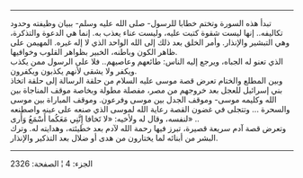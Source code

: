 ------------------------------------------------------------------------

تبدأ هذه السورة وتختم خطابا للرسول- صلى الله عليه وسلم- ببيان وظيفته
وحدود تكاليفه.. إنها ليست شقوة كتبت عليه، وليست عناء يعذب به. إنما هي
الدعوة والتذكرة، وهي التبشير والإنذار. وأمر الخلق بعد ذلك إلى الله
الواحد الذي لا إله غيره. المهيمن على ظاهر الكون وباطنه، الخبير بظواهر
القلوب وخوافيها.  
الذي تعنو له الجباه، ويرجع إليه الناس: طائعهم وعاصيهم.. فلا على الرسول
ممن يكذب ويكفر ولا يشقى لأنهم يكذبون ويكفرون.  
وبين المطلع والختام تعرض قصة موسى عليه السلام من حلقة الرسالة إلى حلقة
اتخاذ بني إسرائيل للعجل بعد خروجهم من مصر، مفصلة مطولة وبخاصة موقف
المناجاة بين الله وكليمه موسى- وموقف الجدل بين موسى وفرعون. وموقف
المباراة بين موسى والسحرة ... وتتجلى في غضون القصة رعاية الله لموسى الذي
صنعه على عينه واصطنعه لنفسه، وقال له ولأخيه: «لا تَخافا إِنَّنِي مَعَكُما أَسْمَعُ
وَأَرى» ..  
وتعرض قصة آدم سريعة قصيرة، تبرز فيها رحمة الله لآدم بعد خطيئته، وهدايته
له. وترك البشر من أبنائه لما يختارون من هدى أو ضلال بعد التذكير
والإنذار.

------------------------------------------------------------------------

الجزء: 4 ¦ الصفحة: 2326
